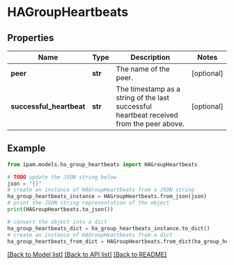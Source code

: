 # HAGroupHeartbeats


## Properties

Name | Type | Description | Notes
------------ | ------------- | ------------- | -------------
**peer** | **str** | The name of the peer. | [optional] 
**successful_heartbeat** | **str** | The timestamp as a string of the last successful heartbeat received from the peer above. | [optional] 

## Example

```python
from ipam.models.ha_group_heartbeats import HAGroupHeartbeats

# TODO update the JSON string below
json = "{}"
# create an instance of HAGroupHeartbeats from a JSON string
ha_group_heartbeats_instance = HAGroupHeartbeats.from_json(json)
# print the JSON string representation of the object
print(HAGroupHeartbeats.to_json())

# convert the object into a dict
ha_group_heartbeats_dict = ha_group_heartbeats_instance.to_dict()
# create an instance of HAGroupHeartbeats from a dict
ha_group_heartbeats_from_dict = HAGroupHeartbeats.from_dict(ha_group_heartbeats_dict)
```
[[Back to Model list]](../README.md#documentation-for-models) [[Back to API list]](../README.md#documentation-for-api-endpoints) [[Back to README]](../README.md)


